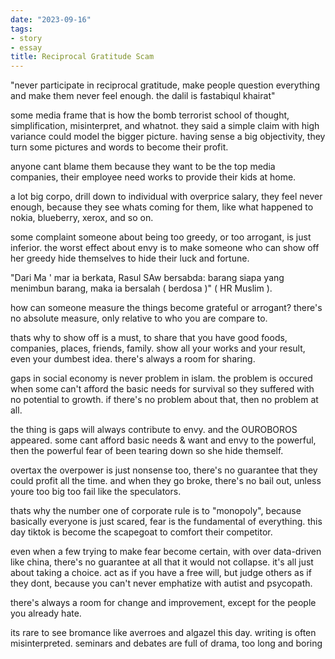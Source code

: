 ```yaml
---
date: "2023-09-16"
tags:
- story
- essay
title: Reciprocal Gratitude Scam
---
```


"never participate in reciprocal gratitude, make people question everything and make them never feel enough. the dalil is fastabiqul khairat"

some media frame that is how the bomb terrorist school of thought, simplification, misinterpret, and whatnot. they said a simple claim with high variance could model the bigger picture. having sense a big objectivity, they turn some pictures and words to become their profit. 

anyone cant blame them because they want to be the top media companies, their employee need works to provide their kids at home. 

a lot big corpo, drill down to individual with overprice salary, they feel never enough, because they see whats coming for them, like what happened to nokia, blueberry, xerox, and so on. 

some complaint someone about being too greedy, or too arrogant, is just inferior. the worst effect about envy is to make someone who can show off her greedy hide themselves to hide their luck and fortune. 

"Dari Ma ' mar ia berkata, Rasul SAw bersabda: barang siapa yang menimbun barang, maka ia bersalah ( berdosa )" ( HR Muslim ).

how can someone measure the things become grateful or arrogant? there's no absolute measure, only relative to who you are compare to.

thats why to show off is a must, to share that you have good foods, companies, places, friends, family. show all your works and your result, even your dumbest  idea. there's always a room for sharing.

gaps in social economy is never problem in islam. the problem is occured when some can't afford the basic needs for survival so they suffered with no potential to growth. if there's no problem about that, then no problem at all. 

the thing is gaps will always contribute to envy. and the OUROBOROS appeared. some cant afford basic needs & want and envy to the powerful, then the powerful fear of been tearing down so she hide themself. 

overtax the overpower is just nonsense too, there's no guarantee that they could profit all the time. and when they go broke, there's no bail out, unless youre too big too fail like the speculators.

thats why the number one of corporate rule is to "monopoly", because basically everyone is just scared, fear is the fundamental of everything. this day tiktok is become the scapegoat to comfort their competitor.

even when a few trying to make fear become certain, with over data-driven like china, there's no guarantee at all that it would not collapse. it's all just about taking a choice. act as if you have a free will, but judge others as if they dont, because you can't never emphatize with autist and psycopath.

there's always a room for change and improvement, except for the people you already hate.

its rare to see bromance like averroes and algazel this day. writing is often misinterpreted. seminars and debates are full of drama, too long and boring